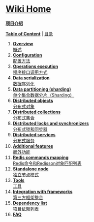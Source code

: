 # [Wiki Home](./)
**[项目介绍](./Redisson项目介绍)**

**[Table of Content](./Table-of-Content)** | [目录](./目录)

1. **[Overview](./1.-Overview)**<br/>
   [概述](./1.-概述)
2. **[Configuration](./2.-Configuration)**<br/>
   [配置方法](./2.-配置方法)
3. **[Operations execution](./3.-operations-execution)**<br/>
   [程序接口调用方式](./3.-程序接口调用方式)
4. **[Data serialization](./4.-data-serialization)**<br/>
   [数据序列化](./4.-数据序列化)
5. **[Data partitioning (sharding)](./5.-data-partitioning-(sharding))**<br/>
   [单个集合数据分片（Sharding）](./5.-单个集合数据分片（Sharding）)
6. **[Distributed objects](./6.-distributed-objects)**<br/>
   [分布式对象](./6.-分布式对象)
7. **[Distributed collections](./7.-distributed-collections)**<br/>
   [分布式集合](./7.-分布式集合)
8. **[Distributed locks and synchronizers](./8.-distributed-locks-and-synchronizers)**<br/>
   [分布式锁和同步器](./8.-分布式锁和同步器)
9. **[Distributed services](./9.-distributed-services)**<br/>
   [分布式服务](./9.-分布式服务)
10. **[Additional features](./10.-additional-features)**<br/>
    [额外功能](./10.-额外功能)
11. **[Redis commands mapping](./11.-Redis-commands-mapping)**<br/>
    [Redis命令和Redisson对象匹配列表](./11.-Redis命令和Redisson对象匹配列表)
12. **[Standalone node](./12.-Standalone-node)**<br/>
    [独立节点模式](./12.-独立节点模式)
13. **[Tools](./13.-Tools)**<br/>
    [工具](./13.-工具)
14. **[Integration with frameworks](./14.-Integration-with-frameworks)**<br/>
    [第三方框架整合](./14.-第三方框架整合)
15. **[Dependency list](./15.-Dependency-list)**<br/>
    [项目依赖列表](./15.-项目依赖列表)
16. **[FAQ](./16.-FAQ)**<br/>